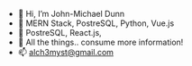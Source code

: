 - 👋 Hi, I’m John-Michael Dunn
- 👀 MERN Stack, PostreSQL, Python, Vue.js
- 🌱 PostreSQL, React.js, 
- 💞️ All the things.. consume more information!
- 📫 alch3myst@gmail.com

<!---
d00m-star/d00m-star is a ✨ special ✨ repository because its `README.md` (this file) appears on your GitHub profile.
You can click the Preview link to take a look at your changes.
--->
